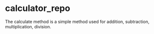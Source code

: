 # calculator_repo
The calculate method is a simple method used for addition, subtraction, multiplication, division.
